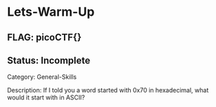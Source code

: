 # Lets-Warm-Up

## FLAG: picoCTF{}

## Status: Incomplete

Category: General-Skills

Description: If I told you a word started with 0x70 in hexadecimal, what would it start with in ASCII?
